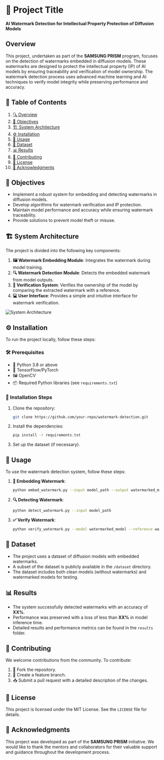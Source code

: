 # 🌟 Project Title

**AI Watermark Detection for Intellectual Property Protection of Diffusion Models**

## Overview

This project, undertaken as part of the **SAMSUNG PRISM** program, focuses on the detection of watermarks embedded in diffusion models. These watermarks are designed to protect the intellectual property (IP) of AI models by ensuring traceability and verification of model ownership. The watermark detection process uses advanced machine learning and AI techniques to verify model integrity while preserving performance and accuracy.

## 📑 Table of Contents
1. [🔍 Overview](#overview)
2. [🎯 Objectives](#objectives)
3. [🏗️ System Architecture](#system-architecture)
4. [⚙️ Installation](#installation)
5. [🚀 Usage](#usage)
6. [📂 Dataset](#dataset)
7. [📊 Results](#results)
8. [🤝 Contributing](#contributing)
9. [📜 License](#license)
10. [🙏 Acknowledgments](#acknowledgments)

## 🎯 Objectives
- Implement a robust system for embedding and detecting watermarks in diffusion models.
- Develop algorithms for watermark verification and IP protection.
- Maintain model performance and accuracy while ensuring watermark traceability.
- Provide solutions to prevent model theft or misuse.

## 🏗️ System Architecture
The project is divided into the following key components:
1. **🖼️ Watermark Embedding Module**: Integrates the watermark during model training.
2. **🔍 Watermark Detection Module**: Detects the embedded watermark from model outputs.
3. **🔐 Verification System**: Verifies the ownership of the model by comparing the extracted watermark with a reference.
4. **💻 User Interface**: Provides a simple and intuitive interface for watermark verification.

![System Architecture](path-to-architecture-diagram)

## ⚙️ Installation
To run the project locally, follow these steps:

### 🛠️ Prerequisites
- 🐍 Python 3.8 or above
- 🧠 TensorFlow/PyTorch
- 🖼️ OpenCV
- 📦 Required Python libraries (see `requirements.txt`)

### 🔧 Installation Steps
1. Clone the repository:
    ```bash
    git clone https://github.com/your-repo/watermark-detection.git
    ```
2. Install the dependencies:
    ```bash
    pip install -r requirements.txt
    ```
3. Set up the dataset (if necessary).

## 🚀 Usage
To use the watermark detection system, follow these steps:

1. **🔐 Embedding Watermark**:
    ```bash
    python embed_watermark.py --input model_path --output watermarked_model_path
    ```

2. **🔍 Detecting Watermark**:
    ```bash
    python detect_watermark.py --input model_path
    ```

3. **✅ Verify Watermark**:
    ```bash
    python verify_watermark.py --model watermarked_model --reference watermark_reference
    ```

## 📂 Dataset
- The project uses a dataset of diffusion models with embedded watermarks.
- A subset of the dataset is publicly available in the `/dataset` directory.
- The dataset includes both clean models (without watermarks) and watermarked models for testing.

## 📊 Results
- The system successfully detected watermarks with an accuracy of **XX%**.
- Performance was preserved with a loss of less than **XX%** in model inference time.
- Detailed results and performance metrics can be found in the `results` folder.

## 🤝 Contributing
We welcome contributions from the community. To contribute:
1. 🍴 Fork the repository.
2. 🔀 Create a feature branch.
3. 📥 Submit a pull request with a detailed description of the changes.

## 📜 License
This project is licensed under the MIT License. See the `LICENSE` file for details.

## 🙏 Acknowledgments
This project was developed as part of the **SAMSUNG PRISM** initiative. We would like to thank the mentors and collaborators for their valuable support and guidance throughout the development process.
